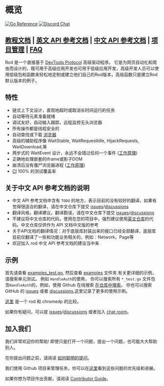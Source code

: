 # 概览

[![Go Reference](https://pkg.go.dev/badge/github.com/go-rod/go-rod-chinese.svg)](https://pkg.go.dev/github.com/go-rod/go-rod-chinese)
[![Discord Chat](https://img.shields.io/discord/719933559456006165.svg)][discord room]

## [教程文档](https://go-rod.github.io/) | [英文 API 参考文档](https://pkg.go.dev/github.com/go-rod/rod?tab=doc) | [中文 API 参考文档](https://pkg.go.dev/github.com/go-rod/go-rod-chinese?tab=doc) | [项目管理](https://github.com/orgs/go-rod/projects/1) | [FAQ](https://go-rod.github.io/#/faq/README)

Rod 是一个直接基于 [DevTools Protocol](https://chromedevtools.github.io/devtools-protocol) 高级驱动程序。
它是为网页自动化和爬虫而设计的，既可用于高级应用开发也可用于低级应用开发，高级开发人员可以使用低级包和函数来轻松地定制或建立他们自己的Rod版本，高级函数只是建立Rod默认版本的例子。

## 特性

- 链式上下文设计，直观地超时或取消长时间运行的任务
- 自动等待元素准备就绪
- 调试友好，自动输入跟踪，远程监控无头浏览器
- 所有操作都是线程安全的
- 自动查找或下载 [浏览器](lib/launcher)
- 高级的辅助程序像 WaitStable, WaitRequestIdle, HijackRequests, WaitDownload,等
- 两步式的 WaitEvent 设计，永远不会错过任何一个事件 ([工作原理](https://github.com/ysmood/goob))
- 正确地处理嵌套的iframe或影子DOM
- 崩溃后没有僵尸浏览器进程 ([工作原理](https://github.com/ysmood/leakless))
- [CI](https://github.com/go-rod/rod/actions) 100% 的测试覆盖率

## 关于中文 API 参考文档的说明

- 中文 API 参考文档中含有 `TODO` 的地方，表示目前的没有较好的翻译，如果有觉得很适合的翻译，请在中文仓库下提交 [issues](https://github.com/go-rod/go-rod-chinese/issues)/[discussions](https://github.com/go-rod/go-rod-chinese/discussions) 
- 翻译风格，翻译建议，翻译勘误，请在中文仓库下提交 [issues](https://github.com/go-rod/go-rod-chinese/issues)/[discussions](https://github.com/go-rod/go-rod-chinese/discussions) 
- 不建议将中文仓库的代码，使用在您的项目中，强烈建议使用[英文仓库](https://github.com/go-rod/rod)的代码。中文仓库仅供作为 API 文档中文版的参考
- 关于API文档的翻译情况：对于底层库封装出来的接口已经全部翻译，底层库目前仅翻译了一些和功能业务相关的，例如：Network，Page等
- 欢迎加入 rod 中文 API 参考文档的建设当中来

## 示例

首先请查看 [examples_test.go](examples_test.go), 然后查看 [examples](lib/examples) 文件夹.有关更详细的示例，请搜索单元测试。
例如 `HandleAuth`的使用， 你可以搜索所有 `*_test.go` 文件包含`HandleAuth`的，例如，使用 Github 在线搜索 [在仓库中搜索](https://github.com/go-rod/rod/search?q=HandleAuth&unscoped_q=HandleAuth)。
你也可以搜索 GitHub 的 [issues](https://github.com/go-rod/rod/issues) 或者 [discussions](https://github.com/go-rod/rod/discussions),这里记录了更多的使用示例。

[这里](lib/examples/compare-chromedp) 是一个 rod 和 chromedp 的比较。

如果你有疑问，可以提 [issues](https://github.com/go-rod/rod/issues)/[discussions](https://github.com/go-rod/rod/discussions) 或者加入 [chat room][discord room]。

## 加入我们

我们非常欢迎你的帮助! 即使只是打开一个问题，提出一个问题，也可能大大帮助别人。

在你提出问题之前，请阅读 [如何聪明的提问](http://www.catb.org/~esr/faqs/smart-questions.html)。

我们使用 Github 项目来管理任务，你可以在[这里](https://github.com/orgs/go-rod/projects/1)看到这些问题的优先级和进展。

如果你想为项目作出贡献，请阅读 [Contributor Guide](.github/CONTRIBUTING.md)。

[discord room]: https://discord.gg/CpevuvY
